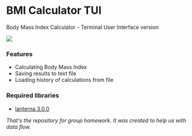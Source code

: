 # BMI Calculator TUI
Body Mass Index Calculator - Terminal User Interface version

![](https://i.imgur.com/OKlTCHO.png)

### Features
* Calculating Body Mass Index
* Saving results to text file
* Loading history of calculations from file

### Required libraries
* [lanterna 3.0.0](https://github.com/mabe02/lanterna)

_That's the repository for group homework. It was created to help us with data flow._
